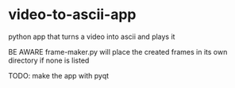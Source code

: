 # video-to-ascii-app
python app that turns a video into ascii and plays it

BE AWARE frame-maker.py will place the created frames in its own directory if none is listed

TODO: make the app with pyqt
